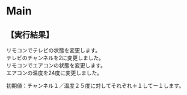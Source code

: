 # Main

## 【実行結果】

リモコンでテレビの状態を変更します。</br>
テレビのチャンネルを2に変更しました。</br>
リモコンでエアコンの状態を変更します。</br>
エアコンの温度を24度に変更しました。</br>

初期値：チャンネル１／温度２５度に対してそれぞれ＋１してー１します。
